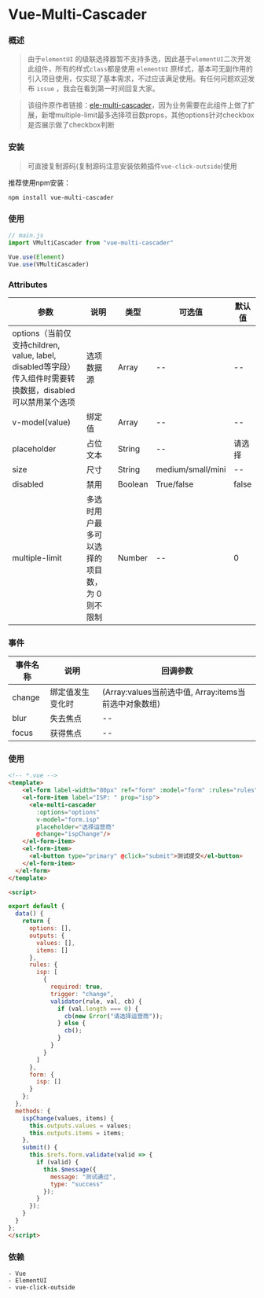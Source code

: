 # Vue-Multi-Cascader

### 概述

> 由于`elementUI` 的级联选择器暂不支持多选，因此基于`elementUI`二次开发此组件，所有的样式`class`都是使用 `elementUI` 原样式，基本可无副作用的引入项目使用，仅实现了基本需求，不过应该满足使用。有任何问题欢迎发布 `issue` ，我会在看到第一时间回复大家。

> 该组件原作者链接：[ele-multi-cascader](https://github.com/webCoderJ/ele-multi-cascader)，因为业务需要在此组件上做了扩展，新增multiple-limit最多选择项目数props，其他options针对checkbox是否展示做了checkbox判断


### 安装

> 可直接复制源码(复制源码注意安装依赖插件`vue-click-outside`)使用

推荐使用npm安装：

```shell
npm install vue-multi-cascader
```

###  使用

```js
// main.js
import VMultiCascader from "vue-multi-cascader"

Vue.use(Element)
Vue.use(VMultiCascader)
```

### Attributes

| 参数                                                         | 说明       | 类型    | 可选值            | 默认值 |
| ------------------------------------------------------------ | ---------- | ------- | ----------------- | ------ |
| options（当前仅支持children, value, label, disabled等字段）传入组件时需要转换数据，disabled可以禁用某个选项 | 选项数据源 | Array   | --                | --     |
| v-model(value)                                               | 绑定值     | Array   | --                | --     |
| placeholder                                                  | 占位文本   | String  | --                | 请选择 |
| size                                                         | 尺寸       | String  | medium/small/mini | --     |
| disabled                                                     | 禁用       | Boolean | True/false        | false  |
| multiple-limit                                               | 多选时用户最多可以选择的项目数，为 0 则不限制       | Number  | -- | 0     |

### 事件

| 事件名称 | 说明             | 回调参数                                    |
| -------- | ---------------- | ------------------------------------------- |
| change   | 绑定值发生变化时 | (Array:values当前选中值, Array:items当前选中对象数组) |
| blur     | 失去焦点         | --                                          |
| focus    | 获得焦点         | --                                          |

### 使用

```html
<!-- *.vue -->
<template>
	<el-form label-width="80px" ref="form" :model="form" :rules="rules" label-position="left">
    <el-form-item label="ISP: " prop="isp">
      <ele-multi-cascader
        :options="options"
        v-model="form.isp"
        placeholder="选择运营商"
        @change="ispChange"/>
    </el-form-item>
    <el-form-item>
      <el-button type="primary" @click="submit">测试提交</el-button>
    </el-form-item>
  </el-form>
</template>

<script>

export default {
  data() {
    return {
      options: [],
      outputs: {
        values: [],
        items: []
      },
      rules: {
        isp: [
          {
            required: true,
            trigger: "change",
            validator(rule, val, cb) {
              if (val.length === 0) {
                cb(new Error("请选择运营商"));
              } else {
                cb();
              }
            }
          }
        ]
      },
      form: {
        isp: []
      }
    };
  },
  methods: {
    ispChange(values, items) {
      this.outputs.values = values;
      this.outputs.items = items;
    },
    submit() {
      this.$refs.form.validate(valid => {
        if (valid) {
          this.$message({
            message: "测试通过",
            type: "success"
          });
        }
      });
    }
  }
};
</script>
```

### 依赖

```
- Vue
- ElementUI
- vue-click-outside
```